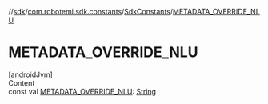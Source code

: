 //[sdk](../../../index.md)/[com.robotemi.sdk.constants](../index.md)/[SdkConstants](index.md)/[METADATA_OVERRIDE_NLU](-m-e-t-a-d-a-t-a_-o-v-e-r-r-i-d-e_-n-l-u.md)



# METADATA_OVERRIDE_NLU  
[androidJvm]  
Content  
const val [METADATA_OVERRIDE_NLU](-m-e-t-a-d-a-t-a_-o-v-e-r-r-i-d-e_-n-l-u.md): [String](https://kotlinlang.org/api/latest/jvm/stdlib/kotlin/-string/index.html)  



